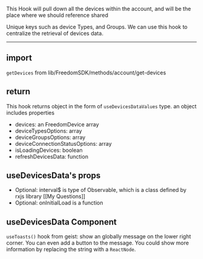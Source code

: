 This Hook will pull down all the devices within the account, and will be the place where we should reference shared

Unique keys such as device Types, and Groups. We can use this hook to centralize the retrieval of devices data.

-------

## import
`getDevices` from lib/FreedomSDK/methods/account/get-devices


## return
This hook returns object in the form of `useDevicesDataValues` type.
an object includes properties
- devices: an FreedomDevice array
- deviceTypesOptions: array
- deviceGroupsOptions: array
- deviceConnectionStatusOptions: array
- isLoadingDevices: boolean
- refreshDevicesData: function

## useDevicesData's props
- Optional: interval$ is type of Observable, which is a class defined by rxjs library [[My Questions]]
- Optional: onInitialLoad is a function


## useDevicesData Component
`useToasts()` hook from geist: show an globally message on the lower right corner. You can even add a button to the message.
You could show more information by replacing the string with a `ReactNode`.

